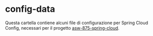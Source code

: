 # config-data

Questa cartella contiene alcuni file di configurazione per Spring Cloud Config, 
necessari per il progetto [asw-875-spring-cloud](../asw-875-spring-cloud/). 